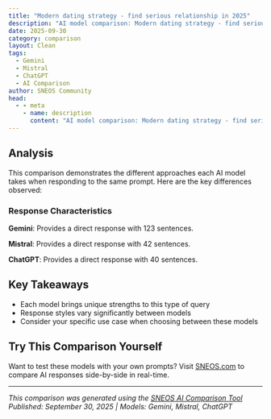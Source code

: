 ```yaml
---
title: "Modern dating strategy - find serious relationship in 2025"
description: "AI model comparison: Modern dating strategy - find serious relationship in 2025..."
date: 2025-09-30
category: comparison
layout: Clean
tags:
  - Gemini
  - Mistral
  - ChatGPT
  - AI Comparison
author: SNEOS Community
head:
  - - meta
    - name: description
      content: "AI model comparison: Modern dating strategy - find serious relationship in 2025..."
---
```


<ChatComparison
  title="Modern dating strategy - find serious relationship in 2025"
  prompt="Modern dating strategy - find serious relationship in 2025"
  :responses='{
    "Gemini": "Okay, finding a serious relationship in 2025 requires a proactive and strategic approach. Here\u0027s a modern dating strategy, broken down into key areas, to help you navigate the current landscape:\n\n**I. Self-Reflection and Preparation:**\n\n*   **Know Yourself:**  This is *crucial*.\n    *   **Values:** What are your core values (honesty, family, adventure, career, creativity, etc.)?  What values are *non-negotiable* in a partner?\n    *   **Needs \u0026 Wants:**  What do you *need* in a relationship (security, emotional connection, intellectual stimulation)?  What are your *wants* (sense of humor, similar hobbies, specific physical traits)?  Differentiate between the two.\n    *   **Relationship History:**  Reflect on past relationships. What worked? What didn\u0027t? What patterns do you see? What lessons have you learned? This helps you avoid repeating mistakes.\n    *   **Dealbreakers:**  Be clear about your dealbreakers (e.g., substance abuse, disrespect, unwillingness to commit).  Stick to them.\n    *   **Ideal Relationship Vision:**  Imagine your ideal relationship.  How does it look?  How does it feel?  What do you do together?  This vision helps you focus your search.\n    *   **Self-Work:**  Are there any areas you need to work on yourself?  Insecurity, communication skills, emotional regulation?  Addressing these will make you a better partner.\n\n*   **Define Your Relationship Goals:**\n    *   **Long-Term Commitment:** Are you seeking marriage, long-term partnership, or something else?  Be honest with yourself and potential partners.\n    *   **Timeline:** While you can\u0027t force things, having a general idea of your timeline (e.g., \u0022I\u0027d like to be in a committed relationship within a year\u0022) can help you stay focused.\n    *   **Family Plans:** Do you want children? If so, this is a crucial conversation to have relatively early on.\n*   **Upgrade Your Profile (Online Presence):**  Even if you plan on meeting people offline, having a strong online presence is important in the digital age.\n    *   **Honest and Authentic Representation:**  Use recent, clear photos that accurately reflect who you are.  Avoid heavily filtered pictures.\n    *   **Compelling Bio:**  Write a bio that showcases your personality, interests, and what you\u0027re looking for.  Be specific and avoid generic clich\u00E9s.\n    *   **Positive and Approachable:**  Project positivity and warmth.  Avoid negativity or complaining.\n    *   **Highlight Your Values:** Subtly weave your values into your profile. For example, if you value travel, include a picture of you traveling and briefly mention it.\n    *   **Be Open to Different Apps/Sites:** Match.com is still viable, Bumble, Hinge, OkCupid.\n    *   **LinkedIn Profile:**  Keep your LinkedIn profile up-to-date and professional.  It can be a valuable tool for networking and making connections, although not the primary place to date.\n\n**II. Strategic Dating App Usage (If Applicable):**\n\n*   **Choose the Right Platform(s):**  Different apps cater to different audiences.\n    *   **Hinge:** Marketed as \u0022the app designed to be deleted,\u0022 focuses on meaningful connections.\n    *   **Bumble:** Women initiate contact, which can be empowering.\n    *   **Match.com:**  Generally attracts a more mature and commitment-minded audience.\n    *   **OkCupid:** Uses a detailed questionnaire to match users based on compatibility.\n*   **Optimize Your Profile:**\n    *   **High-Quality Photos:** Use a variety of photos that show your personality and interests. Include at least one clear headshot and one full-body shot.\n    *   **Engaging Prompts/Questions:**  Answer prompts thoughtfully and creatively. Use them as an opportunity to showcase your personality and spark conversation.\n*   **Be Proactive:**\n    *   **Initiate Contact:**  Don\u0027t just wait for others to reach out. Send thoughtful messages that show you\u0027ve read their profile.\n    *   **Ask Open-Ended Questions:**  Encourage conversation by asking questions that require more than a yes/no answer.\n*   **Filter Effectively:**\n    *   **Use Filters:**  Set filters based on your non-negotiables (age, location, height, education, etc.).\n    *   **Read Profiles Carefully:**  Pay attention to red flags and inconsistencies.\n*   **Be Efficient:**\n    *   **Limit Time Spent Swiping:**  Set a timer and avoid spending hours mindlessly swiping.\n    *   **Focus on Quality Over Quantity:**  It\u0027s better to have a few meaningful conversations than dozens of superficial ones.\n*   **Move Offline Quickly:**\n    *   **Suggest a Date:**  If you\u0027re having a good conversation, suggest meeting up in person within a week or two.\n    *   **Video Chat First:**  Consider a short video chat to verify that the person is who they say they are and to get a better sense of their personality.\n\n**III. Offline Strategies:**\n\n*   **Expand Your Social Circle:**\n    *   **Join Clubs and Groups:**  Find groups related to your interests (hiking, book clubs, photography, volunteering, etc.).\n    *   **Take Classes:**  Learn a new skill or hobby.\n    *   **Attend Events:**  Go to concerts, festivals, workshops, and other events in your area.\n    *   **Reconnect with Old Friends:**  Reach out to people you\u0027ve lost touch with.\n    *   **Say Yes More Often:**  Be open to new experiences and opportunities to meet people.\n*   **Leverage Your Existing Network:**\n    *   **Let Friends Know You\u0027re Dating:**  Ask your friends if they know anyone who might be a good match.\n    *   **Attend Social Gatherings:**  Go to parties, weddings, and other events where you can meet new people.\n*   **Be Approachable:**\n    *   **Smile and Make Eye Contact:**  Show that you\u0027re open to meeting new people.\n    *   **Engage in Conversation:**  Start conversations with people you encounter in your daily life.\n    *   **Be Yourself:**  Don\u0027t try to be someone you\u0027re not.\n*   **Volunteer:**  Giving back to your community is a great way to meet like-minded people.\n*   **Attend Workshops/Seminars focused on relationship building**\n*   **Dating Coaches** - Find a good coach, this can really help.\n\n**IV. Dating Etiquette \u0026 Communication:**\n\n*   **Be Respectful and Honest:**  Treat your dates with respect, even if you\u0027re not interested in a long-term relationship. Be honest about your intentions and expectations.\n*   **Communicate Clearly:**  Express your thoughts and feelings openly and honestly. Avoid playing games or being passive-aggressive.\n*   **Listen Actively:**  Pay attention to what your date is saying and ask follow-up questions. Show that you\u0027re genuinely interested in getting to know them.\n*   **Be Present:**  Put your phone away and focus on your date.\n*   **Be Mindful of Body Language:**  Maintain good eye contact, smile, and use open body language.\n*   **Express Gratitude:**  Thank your date for their time and effort.\n*   **Follow Up Appropriately:**  Send a thank-you text or email after the date.  If you\u0027re interested in seeing them again, let them know.\n*   **Social Media Use:** Be careful with your social media; especially when you first meet someone, don\u0027t tag them in everything, don\u0027t post too many pictures.\n\n**V. Safety and Boundaries:**\n\n*   **Meet in Public Places:**  For the first few dates, meet in well-lit, public places.\n*   **Tell a Friend or Family Member:**  Let someone know where you\u0027re going and who you\u0027re meeting.\n*   **Trust Your Gut:**  If something feels off, don\u0027t hesitate to end the date and leave.\n*   **Set Boundaries:**  Be clear about your boundaries and don\u0027t be afraid to say no.\n*   **Protect Your Personal Information:**  Don\u0027t share your address, phone number, or other personal information until you feel comfortable.\n*   **Use Ride-Sharing Apps Safely:**  Check the driver\u0027s ID and make sure the car matches the description in the app.\n*   **Be Aware of Scams:**  Be wary of people who ask for money or share sob stories.\n\n**VI. Mindset and Perseverance:**\n\n*   **Be Patient:**  Finding a serious relationship takes time. Don\u0027t get discouraged if it doesn\u0027t happen overnight.\n*   **Be Open-Minded:**  Be willing to date people who aren\u0027t your \u0022type.\u0022 You might be surprised.\n*   **Focus on the Positive:**  Concentrate on the positive aspects of dating and the opportunities for growth and connection.\n*   **Practice Self-Care:**  Take care of your physical and emotional well-being.\n*   **Don\u0027t Take Rejection Personally:**  Rejection is a part of dating. It doesn\u0027t mean there\u0027s something wrong with you.\n*   **Learn from Your Experiences:**  Reflect on each date and identify what you liked and what you didn\u0027t.\n*   **Be Optimistic:**  Believe that you will find the right person.\n*   **Don\u0027t Settle:**  Don\u0027t settle for a relationship that doesn\u0027t meet your needs and values.\n\n**VII.  Evolving Trends to Watch for in 2025:**\n\n*   **AI-Powered Matching:**  Dating apps may become even more sophisticated with AI, using data to predict compatibility and suggest matches.\n*   **Metaverse Dating:**  Virtual dating experiences in the metaverse may become more common.\n*   **Hyper-Personalization:**  Dating apps may offer more personalized experiences based on individual preferences and data.\n*   **Increased Focus on Mental Health:**  Dating apps may integrate mental health resources and tools to help users navigate the emotional challenges of dating.\n\nBy combining these strategies, you\u0027ll increase your chances of finding a serious and fulfilling relationship in 2025. Remember to be authentic, patient, and persistent! Good luck!\n",
    "Mistral": "In 2025, the landscape of dating might evolve with new technologies and societal shifts, but the core principles of finding a serious relationship will likely remain the same. Here\u0027s a modern dating strategy that combines timeless relationship advice with contemporary tools:\n\n1. **Self-awareness and Personal Growth:**\n   - Understand your values, values, and what you\u0027re looking for in a partner.\n   - Continuously work on personal growth and self-improvement.\n   - Maintain a positive mindset and be open to new experiences.\n\n2. **Leverage Technology:**\n   - **Dating Apps**: Use reputable dating apps that cater to serious relationships, such as Hinge, Bumble, or eHarmony. Make sure your profile reflects your personality and what you\u0027re looking for.\n   - **Video Dating**: As people become more comfortable with video communication, consider virtual dates to pre-screen potential partners before meeting in person.\n   - **AI Matchmaking**: Keep an eye out for advancements in AI-driven matchmaking services, which may provide more personalized matches.\n\n3. **Build a Strong Network:**\n   - Join clubs, classes, or meetup groups that cater to your interests.\n   - Attend social events and expand your circle of friends \u2013 they can introduce you to potential partners.\n   - Leverage your professional network for social connections.\n\n4. **Effective Communication:**\n   - Be clear and honest about your intentions from the start.\n   - Practice active listening when engaging with potential partners.\n   - Be open about your values, goals, and expectations for the relationship.\n\n5. **Date with Purpose:**\n   - Prioritize quality over quantity \u2013 focus on getting to know people genuinely interested in you.\n   - Plan engaging dates that allow you to connect on a deeper level.\n   - Be consistent \u2013 follow through on your words and actions.\n\n6. **Emotional Intelligence:**\n   - Be aware of your own emotions and those of others.\n   - Develop empathy and understanding for your partner\u0027s perspective.\n   - Practice open and non-judgmental communication.\n\n7. **Patience and Resilience:**\n   - Finding the right partner takes time, so be patient.\n   - Learn from each dating experience and use it to refine your approach.\n   - Stay positive and don\u0027t let setbacks discourage you.\n\n8. **Safety First:**\n   - Always prioritize your safety when meeting new people.\n   - Meet in public places and trust your instincts.\n   - Be cautious when sharing personal information.\n\n9. **Stay Informed:**\n   - Keep up-to-date with the latest trends and tools in dating.\n   - Read relevant books, articles, and blogs to enhance your understanding of modern relationships.\n\n10. **Be Genuine and Authentic:**\n    - Embrace your uniqueness and be true to yourself.\n    - Allow your personality to shine through in your interactions.\n    - Build connections based on authenticity and mutual understanding.\n\nBy combining these strategies with contemporary dating tools, you\u0027ll be well-equipped to navigate the dating scene in 2025 and find a serious relationship.",
    "ChatGPT": "Finding a serious relationship in 2025 involves a combination of self-awareness, clear communication, and effectively utilizing both traditional and modern tools. Here\u2019s a modern dating strategy to help you find a meaningful partnership:\n\n### 1. **Know Yourself and What You Want**\n- **Reflect on your values and goals:** Understand what qualities you want in a partner and what kind of relationship you\u2019re seeking.\n- **Work on self-improvement:** Confidence and emotional readiness make you more attractive and help you build a strong foundation.\n- **Set realistic expectations:** Know that no one is perfect; focus on compatibility over idealization.\n\n### 2. **Leverage Technology Wisely**\n- **Choose the right dating apps:** Use platforms that emphasize serious relationships (e.g., Hinge, Coffee Meets Bagel, eHarmony).\n- **Create an authentic profile:** Use clear photos and write an honest, engaging bio that reflects your personality and values.\n- **Be proactive and selective:** Initiate conversations with those who truly align with your values and goals, avoid ghosting but also don\u2019t invest time in non-serious matches.\n\n### 3. **Communicate Clearly and Early**\n- **State your intentions upfront:** When you start talking to someone, be clear about wanting a serious relationship.\n- **Ask meaningful questions:** Go beyond small talk; explore values, life goals, relationship expectations, and dealbreakers.\n- **Practice active listening:** Show genuine interest and empathy to build trust and rapport.\n\n### 4. **Balance Online and Offline Interactions**\n- **Meet in person early but safely:** Move from texting to video calls, then to in-person dates to build real connection.\n- **Engage in activities you enjoy:** Join clubs, classes, or community events related to your interests to meet like-minded people.\n- **Expand your social circle:** Sometimes friends or colleagues can introduce you to potential partners.\n\n### 5. **Be Patient and Persistent**\n- **Don\u2019t rush:** Take time to truly get to know someone before making commitments.\n- **Learn from experiences:** Reflect on past relationships and dates to understand what works and what doesn\u2019t.\n- **Stay positive:** Dating can be challenging, but maintaining an optimistic attitude attracts positive energy.\n\n### 6. **Prioritize Emotional Intelligence**\n- **Manage your emotions:** Handle rejection gracefully and avoid coming on too strong.\n- **Recognize red flags early:** Trust your intuition and avoid toxic or incompatible partners.\n- **Build mutual respect:** Healthy relationships are built on respect, trust, and shared effort.\n\n### 7. **Focus on Long-Term Compatibility**\n- **Evaluate lifestyle alignment:** Consider factors like finances, career goals, family planning, and values.\n- **Discuss dealbreakers early:** Don\u2019t avoid discussions on major issues such as religion, children, or politics.\n- **Build friendship first:** A strong friendship can be the foundation of a lasting romantic relationship.\n\n---\n\n### Quick Tips Summary:\n- Self-reflect and know your relationship goals.\n- Use dating apps geared toward serious dating.\n- Be honest and clear about intentions.\n- Communicate deeply and meet safely in real life.\n- Be patient, learn from experiences, and remain positive.\n- Develop emotional intelligence and spot red flags.\n- Ensure long-term values and lifestyles align.\n\nBy combining self-awareness with the smart use of technology and mindful communication, you can increase your chances of finding a serious relationship in 2025. Good luck!"
  }'
  published-date="16:41"
/>

## Analysis

This comparison demonstrates the different approaches each AI model takes when responding to the same prompt. Here are the key differences observed:

### Response Characteristics

**Gemini**: Provides a direct response with 123 sentences. 

**Mistral**: Provides a direct response with 42 sentences. 

**ChatGPT**: Provides a direct response with 40 sentences. 

## Key Takeaways

- Each model brings unique strengths to this type of query
- Response styles vary significantly between models
- Consider your specific use case when choosing between these models

## Try This Comparison Yourself

Want to test these models with your own prompts? Visit [SNEOS.com](https://sneos.com) to compare AI responses side-by-side in real-time.

---

*This comparison was generated using the [SNEOS AI Comparison Tool](https://sneos.com)*
*Published: September 30, 2025 | Models: Gemini, Mistral, ChatGPT*
